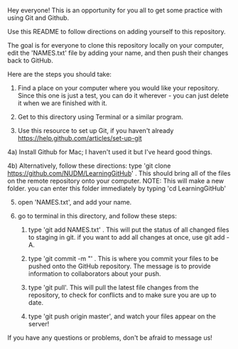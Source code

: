 Hey everyone! This is an opportunity for you all to get some practice with using Git and Github. 

Use this README to follow directions on adding yourself to this repository.

The goal is for everyone to clone this repository locally on your computer, edit the 'NAMES.txt' file by adding your name, and then push their changes back to GitHub.

Here are the steps you should take: 

1) Find a place on your computer where you would like your repository. Since this one is just a test, you can do it wherever - you can just delete it when we are finished with it. 

2) Get to this directory using Terminal or a similar program. 

3) Use this resource to set up Git, if you haven't already https://help.github.com/articles/set-up-git

4a) Install Github for Mac; I haven't used it but I've heard good things.

4b) Alternatively, follow these directions:
	type 'git clone https://github.com/NUDM/LearningGitHub' . This should bring all of the files on the remote repository onto your computer.
		NOTE: This will make a new folder. you can enter this folder immediately by typing 'cd LearningGitHub'

5) open 'NAMES.txt', and add your name.

6) go to terminal in this directory, and follow these steps:
	
	1) type 'git add NAMES.txt' . This will put the status of all changed files to staging in git. if you want to add all changes at once, use git add -A.
	
	2) type 'git commit -m "<INSERT MESSAGE HERE>' . This is where you commit your files to be pushed onto the GitHub repository. The message is to provide information to collaborators about your push.

	3) type 'git pull'. This will pull the latest file changes from the repository, to check for conflicts and to make sure you are up to date.
	
	4) type 'git push origin master', and watch your files appear on the server!

If you have any questions or problems, don't be afraid to message us!




